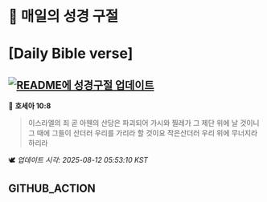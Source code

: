 # 🙏 매일의 성경 구절
# [Daily Bible verse]
## [![README에 성경구절 업데이트](https://github.com/DONGSUKA/first_test/actions/workflows/update-readme-bible.yml/badge.svg)](https://github.com/DONGSUKA/first_test/actions/workflows/update-readme-bible.yml)
<!-- START_BIBLE_VERSE -->
📖 **호세아 10:8**
> 이스라엘의 죄 곧 아웬의 산당은 파괴되어 가시와 찔레가 그 제단 위에 날 것이니 그 때에 그들이 산더러 우리를 가리라 할 것이요 작은산더러 우리 위에 무너지라 하리라

🕊️ _업데이트 시각: 2025-08-12 05:53:10 KST_
  <!-- END_BIBLE_VERSE -->
## GITHUB_ACTION
